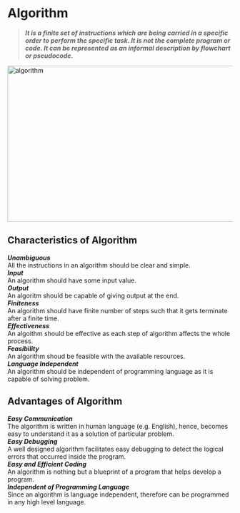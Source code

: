 # Algorithm
> ***It is a finite set of instructions which are being carried in a specific order to perform the specific task. It is not the complete program or code. It can be represented as an
informal description by flowchart or pseudocode.***
<img align="center" alt=algorithm width="900px" height="350" src="https://www.simplilearn.com/ice9/free_resources_article_thumb/Soni-Article-new/what-is-an-algorithm-flowchart.png"/>

## Characteristics of Algorithm
**_Unambiguous_** <br>
All the instructions in an algorithm should be clear and simple. <br>
**_Input_** <br>
An algorithm should have some input value. <br>
**_Output_** <br>
An algoritm should be capable of giving output at the end. <br>
**_Finiteness_** <br>
An algorithm should have finite number of steps such that it gets terminate after a finite time. <br>
**_Effectiveness_** <br>
An algoithm should be effective as each step of algorithm affects the whole process. <br>
**_Feasibility_** <br>
An algorithm shoud be feasible with the available resources. <br>
**_Language Independent_** <br>
An algorithm should be independent of programming language as it is capable of solving problem. <br>

## Advantages of Algorithm
**_Easy Communication_** <br>
The algorithm is written in human language (e.g. English), hence, becomes easy to understand it as a solution of particular problem. <br>
**_Easy Debugging_** <br>
A well designed algorithm facilitates easy debugging to detect the logical errors that occurred inside the program. <br>
**_Easy and Efficient Coding_** <br>
An algorithm is nothing but a blueprint of a program that helps develop a program. <br>
**_Independent of Programming Language_** <br>
Since an algorithm is language independent, therefore can be programmed in any high level language. <br>
